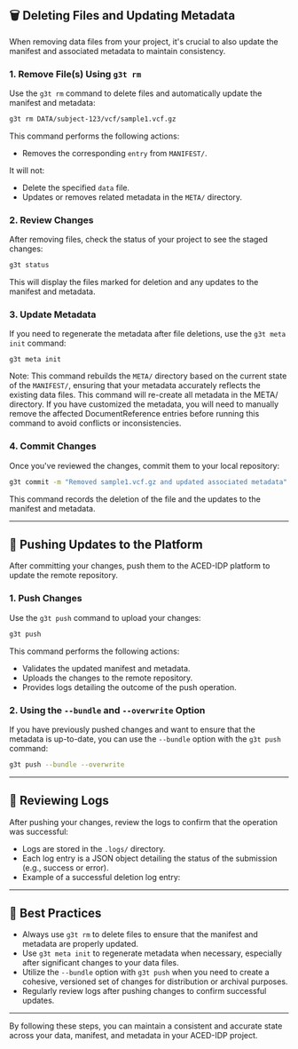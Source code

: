 
## 🗑️ Deleting Files and Updating Metadata

When removing data files from your project, it's crucial to also update the manifest and associated metadata to maintain consistency.

### 1. Remove File(s) Using `g3t rm`

Use the `g3t rm` command to delete files and automatically update the manifest and metadata:


```bash
g3t rm DATA/subject-123/vcf/sample1.vcf.gz
```


This command performs the following actions:

- Removes the corresponding `entry` from `MANIFEST/`.

It will not:
- Delete the specified `data` file.
- Updates or removes related metadata in the `META/` directory.



### 2. Review Changes

After removing files, check the status of your project to see the staged changes:


```bash
g3t status
```


This will display the files marked for deletion and any updates to the manifest and metadata.

### 3. Update Metadata

If you need to regenerate the metadata after file deletions, use the `g3t meta init` command:

```
g3t meta init
```

Note: This command rebuilds the `META/` directory based on the current state of the `MANIFEST/`, ensuring that your metadata accurately reflects the existing data files.  This command will re-create all metadata in the META/ directory. If you have customized the metadata, you will need to manually remove the affected DocumentReference entries before running this command to avoid conflicts or inconsistencies.


### 4. Commit Changes

Once you've reviewed the changes, commit them to your local repository:


```bash
g3t commit -m "Removed sample1.vcf.gz and updated associated metadata"
```

This command records the deletion of the file and the updates to the manifest and metadata.


---

## 🚀 Pushing Updates to the Platform

After committing your changes, push them to the ACED-IDP platform to update the remote repository.

### 1. Push Changes

Use the `g3t push` command to upload your changes:


```bash
g3t push
```


This command performs the following actions:

- Validates the updated manifest and metadata.
- Uploads the changes to the remote repository.
- Provides logs detailing the outcome of the push operation.

### 2. Using the `--bundle` and `--overwrite` Option
If you have previously pushed changes and want to ensure that the metadata is up-to-date, you can use the `--bundle` option with the `g3t push` command:

```bash
g3t push --bundle --overwrite
```

---

## 🧾 Reviewing Logs

After pushing your changes, review the logs to confirm that the operation was successful:

- Logs are stored in the `.logs/` directory.
- Each log entry is a JSON object detailing the status of the submission (e.g., success or error).
- Example of a successful deletion log entry:


---

## 📌 Best Practices

- Always use `g3t rm` to delete files to ensure that the manifest and metadata are properly updated.
- Use `g3t meta init` to regenerate metadata when necessary, especially after significant changes to your data files.
- Utilize the `--bundle` option with `g3t push` when you need to create a cohesive, versioned set of changes for distribution or archival purposes.
- Regularly review logs after pushing changes to confirm successful updates.

---

By following these steps, you can maintain a consistent and accurate state across your data, manifest, and metadata in your ACED-IDP project. 